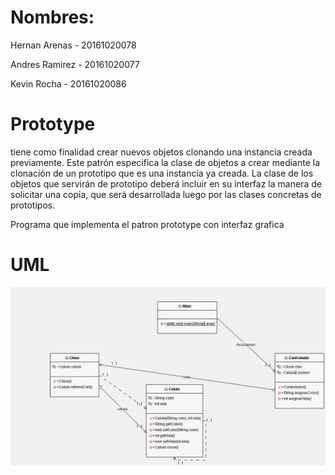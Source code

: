 # Nombres:
 Hernan Arenas - 20161020078


Andres Ramirez - 20161020077


Kevin Rocha - 20161020086

# Prototype
 tiene como finalidad crear nuevos objetos clonando una instancia creada previamente.
 Este patrón especifica la clase de objetos a crear mediante la clonación de un prototipo que es una instancia ya creada.
 La clase de los objetos que servirán de prototipo deberá incluir en su interfaz la manera de solicitar una copia, que
 será desarrollada luego por las clases concretas de prototipos.
 
 Programa que implementa el patron prototype con interfaz grafica
# UML
![prototype](prototype.jpg)
